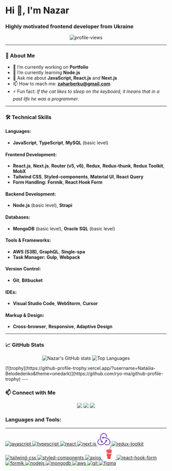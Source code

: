 # Hi 👋, I'm Nazar
### Highly motivated frontend developer from Ukraine

<p align="center">
  <img src="https://komarev.com/ghpvc/?username=nazar&label=Profile%20views&color=0e75b6&style=flat" alt="profile-views" /> 
</p>

---

### 🌟 About Me

- 🔭 I’m currently working on **Portfolio**
- 🌱 I’m currently learning **Node.js** 
- 💬 Ask me about **JavaScript, React.js** and **Next.js**
- 📫 How to reach me: **zaharberku@gmail.com**
- ⚡ Fun fact: *If the cat likes to sleep on the keyboard, it means that in a past life he was a programmer.*

---

### 🛠 Technical Skills

#### **Languages:**
- **JavaScript**, **TypeScript**, **MySQL** (basic level)

#### **Frontend Development:**
- **React.js**, **Next.js**, **Router (v5, v6)**, **Redux**, **Redux-thunk**, **Redux Toolkit**, **MobX**
- **Tailwind CSS**, **Styled-components**, **Material UI**, **React Query**
- **Form Handling:** **Formik**, **React Hook Form**

#### **Backend Development:**
- **Node.js** (basic level), **Strapi**

#### **Databases:**
- **MongoDB** (basic level), **Oracle SQL** (basic level)

#### **Tools & Frameworks:**
- **AWS (S3B)**, **GraphQL**, **Single-spa**
- **Task Manager:** **Gulp**, **Webpack**

#### **Version Control:**
- **Git**, **Bitbucket**

#### **IDEs:**
- **Visual Studio Code**, **WebStorm**, **Cursor**

#### **Markup & Design:**
- **Cross-browser**, **Responsive**, **Adaptive Design**

---

### 📈 GitHub Stats
<p align="center">
  <img src="https://github-readme-stats.vercel.app/api?username=ZaharBerku&show_icons=true&theme=radical" alt="Nazar's GitHub stats" />
  <img src="https://github-readme-stats.vercel.app/api/top-langs/?username=ZaharBerku&layout=compact&theme=radical" alt="Top Languages" />
</p>
[![trophy](https://github-profile-trophy.vercel.app/?username=Nataliia-Belodedenko&theme=onedark)](https://github.com/ryo-ma/github-profile-trophy)
---

### 📫 Connect with Me
<p align="center">
  <a href="mailto:zaharberku@gmail.com"><img src="https://img.shields.io/badge/-Email-D14836?style=for-the-badge&logo=gmail&logoColor=white" /></a>
  <a href="https://www.linkedin.com/in/nazar-dubovyk-073512234"><img src="https://img.shields.io/badge/-LinkedIn-0077B5?style=for-the-badge&logo=linkedin&logoColor=white" /></a>
  <a href="https://github.com/ZaharBerku"><img src="https://img.shields.io/badge/-GitHub-181717?style=for-the-badge&logo=github&logoColor=white" /></a>
</p>


### Languages and Tools:
____

<p align="left" dir="auto"> 
  <a href="https://www.javascript.com/" rel="nofollow"> 
    <img src="https://upload.wikimedia.org/wikipedia/commons/6/6a/JavaScript-logo.png" alt="javascript" width="40" height="40" style="max-width: 100%;"> 
  </a> 
  <a href="https://www.typescriptlang.org/" rel="nofollow"> 
    <img src="https://upload.wikimedia.org/wikipedia/commons/4/4c/Typescript_logo_2020.svg" alt="typescript" width="40" height="40" style="max-width: 100%;"> 
  </a> 
  <a href="https://reactjs.org/" rel="nofollow"> 
    <img src="https://upload.wikimedia.org/wikipedia/commons/a/a7/React-icon.svg" alt="react" width="40" height="40" style="max-width: 100%;"> 
  </a> 
  <a href="https://nextjs.org/" rel="nofollow"> 
    <img src="https://upload.wikimedia.org/wikipedia/commons/8/8e/Nextjs-logo.svg" alt="next.js" width="40" height="40" style="max-width: 100%;"> 
  </a> 
  <a href="https://redux.js.org" rel="nofollow"> 
    <img src="https://raw.githubusercontent.com/devicons/devicon/master/icons/redux/redux-original.svg" alt="redux" width="40" height="40" style="max-width: 100%;"> 
  </a> 
  <a href="https://redux-toolkit.js.org/" rel="nofollow"> 
    <img src="https://hybridheroes.de/blog/content/images/size/w1200/2022/03/redux-toolkit-1400.jpg" alt="redux-toolkit" width="100" height="40" style="max-width: 100%;"> 
  </a> 
  <a href="https://tailwindcss.com/brand" rel="nofollow"> 
    <img src="https://upload.wikimedia.org/wikipedia/commons/d/d5/Tailwind_CSS_Logo.svg" alt="tailwind-css" width="40" height="40" style="max-width: 100%;"> 
  </a>
  <a href="https://styled-components.com/" rel="nofollow"> 
    <img src="https://styled-components.com/logo.png" alt="styled-components" width="40" height="40" style="max-width: 100%;"> 
  </a>
  <a href="https://axios-http.com/docs/intro" rel="nofollow"> 
    <img src="https://upload.vectorlogo.zone/logos/axios/images/e2aae3c1-f98d-450b-8406-513bb5e6d5da.svg" alt="axios" width="40" height="40" style="max-width: 100%;"> 
  </a> 
  <a href="https://gulpjs.com" rel="nofollow"> 
    <img src="https://raw.githubusercontent.com/devicons/devicon/master/icons/gulp/gulp-plain.svg" alt="gulp" width="40" height="40" style="max-width: 100%;"> 
  </a> 
  <a href="https://react-hook-form.com/" rel="nofollow"> 
    <img src="https://avatars.githubusercontent.com/u/53986236?s=280&v=4" alt="react-hook-form" width="40" height="40" style="max-width: 100%;"> 
  </a> 
  <a href="https://formik.org/docs/overview" rel="nofollow"> 
    <img src="https://static-00.iconduck.com/assets.00/formik-icon-512x512-se1fegy1.png" alt="formik" width="40" height="40" style="max-width: 100%;"> 
  </a> 
  <a href="https://nodejs.org" rel="nofollow"> 
    <img src="https://upload.wikimedia.org/wikipedia/commons/d/d9/Node.js_logo.svg" alt="nodejs" width="40" height="40" style="max-width: 100%;"> 
  </a> 
  <a href="https://www.mongodb.com/" rel="nofollow"> 
    <img src="https://upload.wikimedia.org/wikipedia/commons/9/93/MongoDB_Logo.svg" alt="mongodb" width="40" height="40" style="max-width: 100%;"> 
  </a> 
  <a href="https://aws.amazon.com/" rel="nofollow"> 
    <img src="https://upload.wikimedia.org/wikipedia/commons/9/93/Amazon_Web_Services_Logo.svg" alt="aws" width="40" height="40" style="max-width: 100%;"> 
  </a> 
  <a href="https://git-scm.com/" rel="nofollow"> 
    <img src="https://upload.wikimedia.org/wikipedia/commons/e/e0/Git-logo.svg" alt="git" width="40" height="40" style="max-width: 100%;"> 
  </a> 
  <a href="https://www.figma.com/" rel="nofollow"> 
    <img src="https://upload.wikimedia.org/wikipedia/commons/3/33/Figma-logo.svg" alt="figma" width="40" height="40" style="max-width: 100%;"> 
  </a> 
</p>


